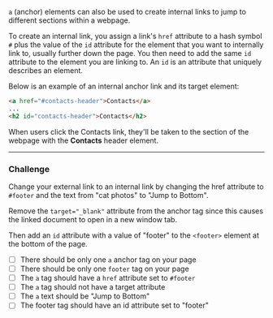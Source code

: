 <!--
title=Link to Link to Internal Sections of a Page with Anchor Elements
code=<h2>CatPhotoApp</h2>
<main>
  <a href="https://freecatphotoapp.com" target="_blank">cat photos</a>
  <img src="{{public(images/fcc-relaxing-cat.jpg)}}" alt="A cute orange cat lying on its back.">
  <p>Kitty ipsum dolor sit amet, shed everywhere shed everywhere stretching attack your ankles chase the red dot, hairball run catnip eat the grass sniff. Purr jump eat the grass rip the couch scratched sunbathe, shed everywhere rip the couch sleep in the sink fluffy fur catnip scratched. Kitty ipsum dolor sit amet, shed everywhere shed everywhere stretching attack your ankles chase the red dot, hairball run catnip eat the grass sniff.</p>
  <p>Intently stare at the same spot poop in the plant pot but kitten is playing with dead mouse. Get video posted to internet for chasing red dot leave fur on owners clothes meow to be let out and mesmerizing birds leave fur on owners clothes or favor packaging over toy so purr for no reason. Meow to be let out play time intently sniff hand run outside as soon as door open yet destroy couch.</p>
</main>
<footer>Copyright Cat Photo App</footer>
-->


`a` (anchor) elements can also be used to create internal links to jump to different sections within a webpage.

To create an internal link, you assign a link's `href` attribute to a hash symbol `#` plus the value of the `id` attribute for the element that you want to internally link to, usually further down the page. You then need to add the same `id `attribute to the element you are linking to. An `id` is an attribute that uniquely describes an element.

Below is an example of an internal anchor link and its target element:

```html
<a href="#contacts-header">Contacts</a>
...
<h2 id="contacts-header">Contacts</h2>
```

When users click the Contacts link, they'll be taken to the section of the webpage with the **Contacts** header element.

---

### Challenge

Change your external link to an internal link by changing the href attribute to `#footer` and the text from "cat photos" to "Jump to Bottom".

Remove the `target="_blank"` attribute from the anchor tag since this causes the linked document to open in a new window tab.

Then add an `id` attribute with a value of "footer" to the `<footer>` element at the bottom of the page.

- [ ] There should be only one `a` anchor tag on your page <!-- count("a")===1 -->
- [ ] There should be only one `footer` tag on your page <!-- count("footer")===1 -->
- [ ] The `a` tag should have a `href` attribute set to `#footer` <!-- hasAttr("a","href","#footer") -->
- [ ] The `a` tag should not have a target attribute <!-- !hasAttr("a","target") -->
- [ ] The `a` text should be "Jump to Bottom" <!-- innerText("a", true)==="jump to bottom" -->
- [ ] The footer tag should have an id attribute set to "footer" <!-- hasAttr("footer","id","footer") -->